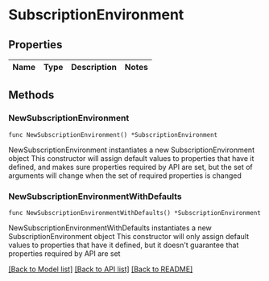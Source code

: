# SubscriptionEnvironment

## Properties

Name | Type | Description | Notes
------------ | ------------- | ------------- | -------------

## Methods

### NewSubscriptionEnvironment

`func NewSubscriptionEnvironment() *SubscriptionEnvironment`

NewSubscriptionEnvironment instantiates a new SubscriptionEnvironment object
This constructor will assign default values to properties that have it defined,
and makes sure properties required by API are set, but the set of arguments
will change when the set of required properties is changed

### NewSubscriptionEnvironmentWithDefaults

`func NewSubscriptionEnvironmentWithDefaults() *SubscriptionEnvironment`

NewSubscriptionEnvironmentWithDefaults instantiates a new SubscriptionEnvironment object
This constructor will only assign default values to properties that have it defined,
but it doesn't guarantee that properties required by API are set


[[Back to Model list]](../README.md#documentation-for-models) [[Back to API list]](../README.md#documentation-for-api-endpoints) [[Back to README]](../README.md)


